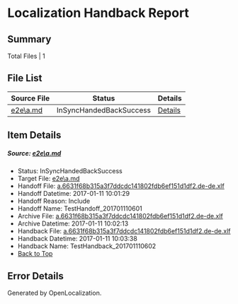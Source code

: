# <a name='report-top'></a> Localization Handback Report

## Summary
 Total Files | 1

## File List
 Source File | Status | Details 
 ----------- | ------ | ------- 
 [e2e\a.md](https://github.com/OpenLocalizationTestOrg/ol-test0/blob/9e41c88294fa364b628574539395ee5aeccf66aa/e2e/a.md) | InSyncHandedBackSuccess | [Details](#0e78abb841d1f245bf27f8d6d986d945423f18ff1)

## Item Details
##### <a name='0e78abb841d1f245bf27f8d6d986d945423f18ff1'></a> Source: [e2e\a.md](https://github.com/OpenLocalizationTestOrg/ol-test0/blob/9e41c88294fa364b628574539395ee5aeccf66aa/e2e/a.md)
* Status: InSyncHandedBackSuccess
* Target File: [e2e\a.md](https://github.com/OpenLocalizationTestOrg/ol-test0-dede/blob/227407090faaaafb8988c4f7f7ec254479206c8a/e2e/a.md)
* Handoff File: [a.6631f68b315a3f7ddcdc141802fdb6ef151d1df2.de-de.xlf](https://github.com/OpenLocalizationTestOrg/ol-test0-handoff/blob/8618220da43462e6b58f2bb94d3fd1524a93b611/ol-handoff/OpenLocalizationTestOrg/ol-test0-dede/shujia/ht/a.6631f68b315a3f7ddcdc141802fdb6ef151d1df2.de-de.xlf)
* Handoff Datetime: 2017-01-11 10:01:29
* Handoff Reason: Include
* Handoff Name: TestHandoff_201701110601
* Archive File: [a.6631f68b315a3f7ddcdc141802fdb6ef151d1df2.de-de.xlf](https://github.com/OpenLocalizationTestOrg/ol-test0-handoff/blob/c8eeca549f999c71116db4287bc6adbba639a3fa/ol-archive/OpenLocalizationTestOrg/ol-test0-dede/shujia/ht/a.6631f68b315a3f7ddcdc141802fdb6ef151d1df2.de-de.xlf)
* Archive Datetime: 2017-01-11 10:02:13
* Handback File: [a.6631f68b315a3f7ddcdc141802fdb6ef151d1df2.de-de.xlf](https://github.com/OpenLocalizationTestOrg/ol-test0-handback/blob/3a050d8a200553569fbfff03c3a1771a20764eb6/ol-handback/OpenLocalizationTestOrg/ol-test0-dede/shujia/ht/a.6631f68b315a3f7ddcdc141802fdb6ef151d1df2.de-de.xlf)
* Handback Datetime: 2017-01-11 10:03:38
* Handback Name: TestHandback_201701110602
* [Back to Top](#report-top)


## Error Details

Generated by OpenLocalization.
